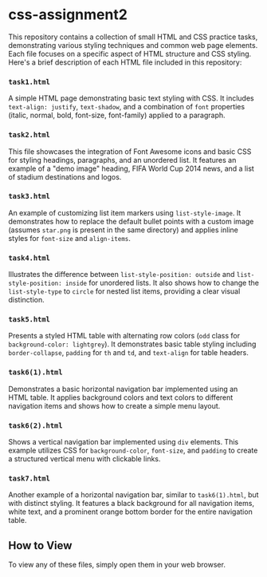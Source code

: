 # css-assignment2
This repository contains a collection of small HTML and CSS practice tasks, demonstrating various styling techniques and common web page elements. Each file focuses on a specific aspect of HTML structure and CSS styling.
Here's a brief description of each HTML file included in this repository:
### `task1.html`
A simple HTML page demonstrating basic text styling with CSS. It includes `text-align: justify`, `text-shadow`, and a combination of `font` properties (italic, normal, bold, font-size, font-family) applied to a paragraph.

### `task2.html`
This file showcases the integration of Font Awesome icons and basic CSS for styling headings, paragraphs, and an unordered list. It features an example of a "demo image" heading, FIFA World Cup 2014 news, and a list of stadium destinations and logos.

### `task3.html`
An example of customizing list item markers using `list-style-image`. It demonstrates how to replace the default bullet points with a custom image (assumes `star.png` is present in the same directory) and applies inline styles for `font-size` and `align-items`.

### `task4.html`
Illustrates the difference between `list-style-position: outside` and `list-style-position: inside` for unordered lists. It also shows how to change the `list-style-type` to `circle` for nested list items, providing a clear visual distinction.

### `task5.html`
Presents a styled HTML table with alternating row colors (`odd` class for `background-color: lightgrey`). It demonstrates basic table styling including `border-collapse`, `padding` for `th` and `td`, and `text-align` for table headers.

### `task6(1).html`
Demonstrates a basic horizontal navigation bar implemented using an HTML table. It applies background colors and text colors to different navigation items and shows how to create a simple menu layout.

### `task6(2).html`
Shows a vertical navigation bar implemented using `div` elements. This example utilizes CSS for `background-color`, `font-size`, and `padding` to create a structured vertical menu with clickable links.

### `task7.html`
Another example of a horizontal navigation bar, similar to `task6(1).html`, but with distinct styling. It features a black background for all navigation items, white text, and a prominent orange bottom border for the entire navigation table.

## How to View

To view any of these files, simply open them in your web browser.
